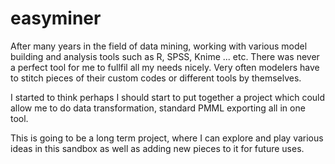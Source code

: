 easyminer
=========

After many years in the field of data mining, working with various model building and analysis tools such as R, SPSS, Knime ... etc. There was never a perfect tool for me to fullfil all my needs nicely. Very often modelers have to stitch pieces of their custom codes or different tools by themselves.

I started to think perhaps I should start to put together a project which could allow me to do data transformation, standard PMML exporting all in one tool.

This is going to be a long term project, where I can explore and play various ideas in this sandbox as well as adding new pieces to it for future uses.




